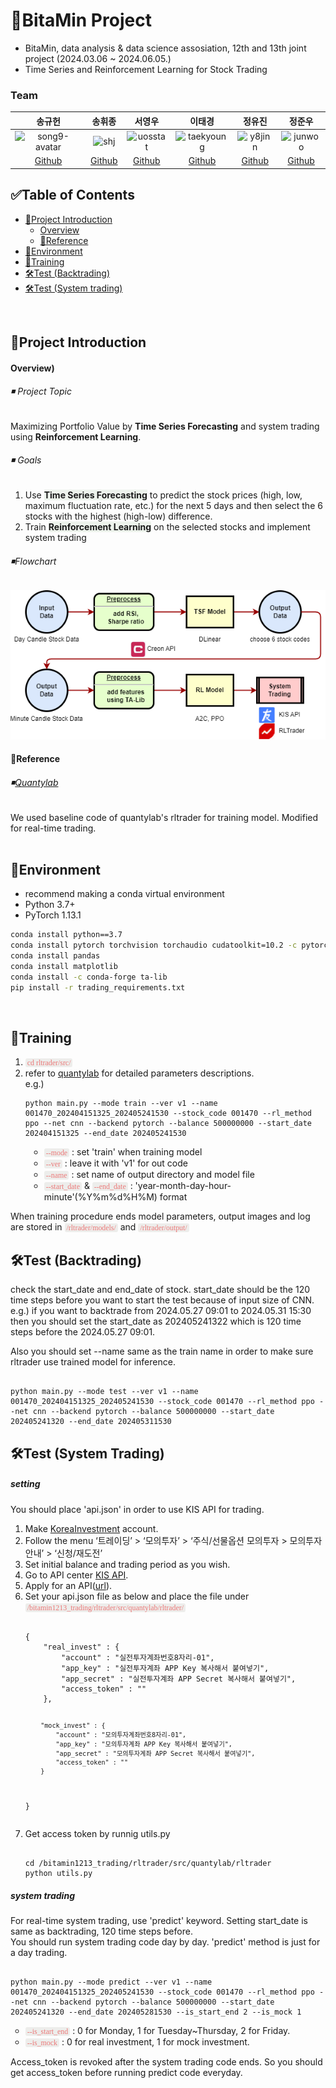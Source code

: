 # 🍊BitaMin Project

- BitaMin, data analysis &amp; data science assosiation, 12th and 13th joint project (2024.03.06 ~ 2024.06.05.)
- Time Series and Reinforcement Learning for Stock Trading

### Team
|송규헌|송휘종|서영우|이태경|정유진|정준우|
|:---:|:---:|:---:|:---:|:---:|:---:|
|![song9-avatar](https://avatars.githubusercontent.com/u/113088511?v=4)|![shj](https://avatars.githubusercontent.com/u/170795597?v=4)|![uosstat](https://avatars.githubusercontent.com/u/101987656?v=4)|![taekyoung](https://avatars.githubusercontent.com/u/122856705?v=4)|![y8jinn](https://avatars.githubusercontent.com/u/112757321?v=4)|![junwoo](https://avatars.githubusercontent.com/u/104676353?v=4)|
|[Github](https://github.com/skier-song9)|[Github](https://github.com/songhwijong)|[Github](https://github.com/uosstat98)|[Github](https://github.com/taekyounglee1224)|[Github](https://github.com/y8jinn)|[Github](https://github.com/Junwoo2001)|

## ✅Table of Contents
- [💼Project Introduction](#Project_Introduction)
    - [Overview](#Overview)
    - [🔖Reference](#Reference)
- [🤗Environment](#Environment)
- [🦾Training](#Training)
- [🛠️Test (Backtrading)](#Test-(Backtrading))
- [🛠️Test (System trading)](#Test-(SystemTrading))
<br>


<a name='Project_Introduction'></a>
## 💼Project Introduction
<a name='Overview'></a>
#### Overview)

<h6>◾ Project Topic</h6>
Maximizing Portfolio Value by <b>Time Series Forecasting</b> and system trading using <b>Reinforcement Learning</b>.

<h6>◾ Goals</h6>
<ul style='list-style-type:decimal;'>
    <li>Use <b style='background-color: #EDF3EC;'>Time Series Forecasting</b> to predict the stock prices (high, low, maximum fluctuation rate, etc.) for the next 5 days and then select the 6 stocks with the highest (high-low) difference.</li>
    <li>Train <b style='background-color: #EDF3EC;'>Reinforcement Learning</b> on the selected stocks and implement system trading</li>
</ul>

<h6>◾Flowchart</h6>
<img src='https://github.com/skier-song9/bitamin1213_trading/blob/master/ppt/project_flowchart.png' alt='project flowchart image'>

<a name='Reference'></a>
<h4>🔖Reference</h4>
<h6>◾<a href="https://github.com/quantylab">Quantylab</a></h6>
We used baseline code of quantylab's rltrader for training model. Modified for real-time trading. 
<br/>
<br/>

<a name='Environment'></a>
## 🤗Environment

- recommend making a conda virtual environment
- Python 3.7+
- PyTorch 1.13.1

```bash
conda install python==3.7
conda install pytorch torchvision torchaudio cudatoolkit=10.2 -c pytorch
conda install pandas
conda install matplotlib
conda install -c conda-forge ta-lib
pip install -r trading_requirements.txt
```

<br/>

<a name='Training'></a>
## 🦾Training

<ul style='list-style-type:decimal;'>
    <li><code style="background-color: #EDEDEB;color: #EB7979;border-radius: 3px;padding: 0 3px;font-family: consolas;">cd rltrader/src/</code></li>
    <li>refer to <a href="https://github.com/quantylab/rltrader?tab=readme-ov-file#%EC%8B%A4%ED%96%89">quantylab</a> for detailed parameters descriptions.<br>e.g.)</li>
    <pre>
<code class='bash'>python main.py --mode train --ver v1 --name 001470_202404151325_202405241530 --stock_code 001470 --rl_method ppo --net cnn --backend pytorch --balance 500000000 --start_date 202404151325 --end_date 202405241530</code></pre>
    <li style="margin-left:30px;list-style-type:circle;"><code style="background-color: #EDEDEB;color: #EB7979;border-radius: 3px;padding: 0 3px;font-family: consolas;">--mode</code> : set 'train' when training model</li>
    <li style="margin-left:30px;list-style-type:circle;"><code style="background-color: #EDEDEB;color: #EB7979;border-radius: 3px;padding: 0 3px;font-family: consolas;">--ver</code> : leave it with 'v1' for out code</li>
    <li style="margin-left:30px;list-style-type:circle;"><code style="background-color: #EDEDEB;color: #EB7979;border-radius: 3px;padding: 0 3px;font-family: consolas;">--name</code> : set name of output directory and model file</li>
    <li style="margin-left:30px;list-style-type:circle;"><code style="background-color: #EDEDEB;color: #EB7979;border-radius: 3px;padding: 0 3px;font-family: consolas;">--start_date</code> & <code style="background-color: #EDEDEB;color: #EB7979;border-radius: 3px;padding: 0 3px;font-family: consolas;">--end_date</code> : 'year-month-day-hour-minute'(%Y%m%d%H%M) format</li>
</ul>
<p>When training procedure ends model parameters, output images and log are stored in <code style="background-color: #EDEDEB;color: #EB7979;border-radius: 3px;padding: 0 3px;font-family: consolas;">/rltrader/models/</code> and <code style="background-color: #EDEDEB;color: #EB7979;border-radius: 3px;padding: 0 3px;font-family: consolas;">/rltrader/output/</code> 
</p>


<a name='Test-(Backtrading)'></a>
## 🛠️Test (Backtrading)
<p>check the start_date and end_date of stock. start_date should be the 120 time steps before you want to start the test because of input size of CNN.<br>
e.g.) if you want to backtrade from 2024.05.27 09:01 to 2024.05.31 15:30 then you should set the start_date as 202405241322 which is 120 time steps before the 2024.05.27 09:01.</p>
<p>Also you should set --name same as the train name in order to make sure rltrader use trained model for inference.</p>
<pre>
<code class='bash'>
python main.py --mode test --ver v1 --name 001470_202404151325_202405241530 --stock_code 001470 --rl_method ppo --net cnn --backend pytorch --balance 500000000 --start_date 202405241320 --end_date 202405311530
</code></pre>


<a name='Test-(SystemTrading)'></a>
## 🛠️Test (System Trading)

<h5>setting</h5>
You should place 'api.json' in order to use KIS API for trading.
<ul style='list-style-type:decimal;'>
    <li>Make <a href="https://securities.koreainvestment.com/main/Main.jsp" target="blank">KoreaInvestment</a> account.</li>
    <li>Follow the menu ‘트레이딩’ > ‘모의투자’ > ‘주식/선물옵션 모의투자 > 모의투자안내’ > ‘신청/재도전’</li>
    <li>Set initial balance and trading period as you wish.</li>
    <li>Go to API center <a target="blank" href="https://apiportal.koreainvestment.com/intro">KIS API</a>. </li>
    <li>Apply for an API(<a href="https://securities.koreainvestment.com/main/customer/systemdown/RestAPIService.jsp" target="blank">url</a>).</li>
    <li>Set your api.json file as below and place the file under <code style="background-color: #EDEDEB;color: #EB7979;border-radius: 3px;padding: 0 3px;font-family: consolas;">/bitamin1213_trading/rltrader/src/quantylab/rltrader/</code></li>
<pre>
<code class='json'>
{
    "real_invest" : {
        "account" : "실전투자계좌번호8자리-01", 
        "app_key" : "실전투자계좌 APP Key 복사해서 붙여넣기",
        "app_secret" : "실전투자계좌 APP Secret 복사해서 붙여넣기",
        "access_token" : ""
    },
        
        "mock_invest" : {
            "account" : "모의투자계좌번호8자리-01",
            "app_key" : "모의투자계좌 APP Key 복사해서 붙여넣기",
            "app_secret" : "모의투자계좌 APP Secret 복사해서 붙여넣기",
            "access_token" : ""        
        }    
}</code></pre>
<li>Get access token by runnig utils.py</li>
<pre>
<code class='bash'>
cd /bitamin1213_trading/rltrader/src/quantylab/rltrader
python utils.py
</pre></code>
</ul>
<h5>system trading</h5>
For real-time system trading, use 'predict' keyword. Setting start_date is same as backtrading, 120 time steps before.<br>
You should run system trading code day by day. 'predict' method is just for a day trading.
<pre>
<code class='bash'>
python main.py --mode predict --ver v1 --name 001470_202404151325_202405241530 --stock_code 001470 --rl_method ppo --net cnn --backend pytorch --balance 500000000 --start_date 202405241320 --end_date 202405281530 --is_start_end 2 --is_mock 1
</code></pre>
<ul style='list-style-type:circle;'>
<li><code style="background-color: #EDEDEB;color: #EB7979;border-radius: 3px;padding: 0 3px;font-family: consolas;">--is_start_end</code> : 0 for Monday, 1 for Tuesday~Thursday, 2 for Friday.</li>
<li><code style="background-color: #EDEDEB;color: #EB7979;border-radius: 3px;padding: 0 3px;font-family: consolas;">--is_mock</code> : 0 for real investment, 1 for mock investment.</li>
</ul>
Access_token is revoked after the system trading code ends. So you should get access_token before running predict code everyday.
